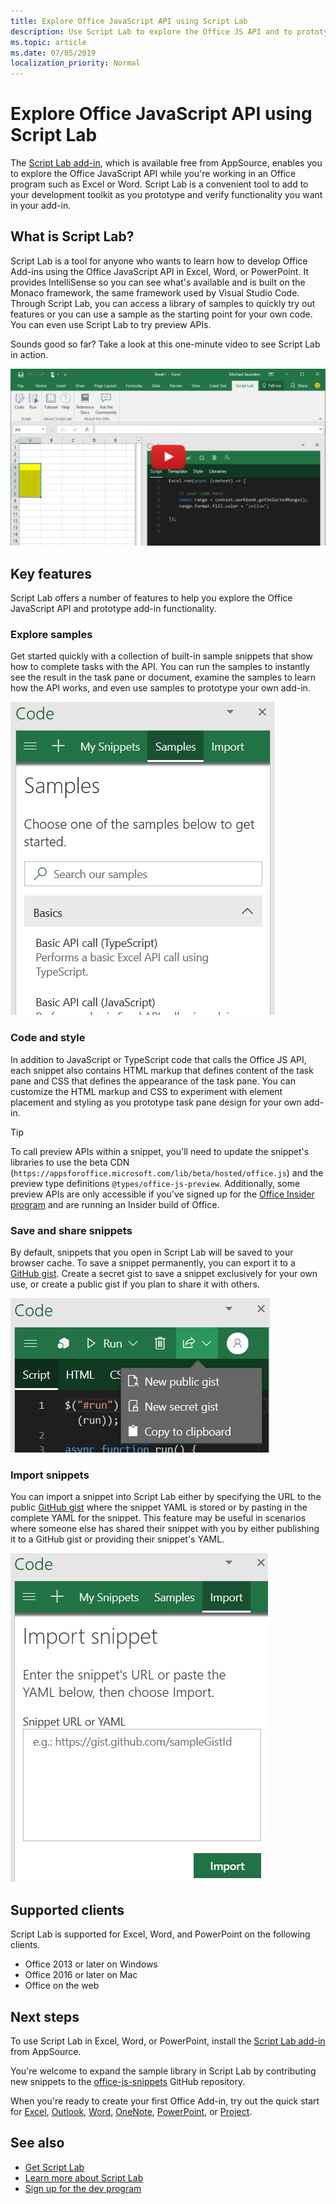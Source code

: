 ```yaml
---
title: Explore Office JavaScript API using Script Lab
description: Use Script Lab to explore the Office JS API and to prototype functionality.
ms.topic: article
ms.date: 07/05/2019
localization_priority: Normal
---
```


# Explore Office JavaScript API using Script Lab

The [Script Lab add-in](https://appsource.microsoft.com/product/office/WA104380862), which is available free from AppSource, enables you to explore the Office JavaScript API while you're working in an Office program such as Excel or Word. Script Lab is a convenient tool to add to your development toolkit as you prototype and verify functionality you want in your add-in.

## What is Script Lab?

Script Lab is a tool for anyone who wants to learn how to develop Office Add-ins using the Office JavaScript API in Excel, Word, or PowerPoint. It provides IntelliSense so you can see what's available and is built on the Monaco framework, the same framework used by Visual Studio Code. Through Script Lab, you can access a library of samples to quickly try out features or you can use a sample as the starting point for your own code. You can even use Script Lab to try preview APIs.

Sounds good so far? Take a look at this one-minute video to see Script Lab in action.

[![Preview video showing Script Lab running in Excel, Word, and PowerPoint.](../images/screenshot-wide-youtube.png 'Script Lab preview video')](https://aka.ms/scriptlabvideo)

## Key features

Script Lab offers a number of features to help you explore the Office JavaScript API and prototype add-in functionality.

### Explore samples

Get started quickly with a collection of built-in sample snippets that show how to complete tasks with the API. You can run the samples to instantly see the result in the task pane or document, examine the samples to learn how the API works, and even use samples to prototype your own add-in.

![Samples](../images/script-lab-samples.jpg)

### Code and style

In addition to JavaScript or TypeScript code that calls the Office JS API, each snippet also contains HTML markup that defines content of the task pane and CSS that defines the appearance of the task pane. You can customize the HTML markup and CSS to experiment with element placement and styling as you prototype task pane design for your own add-in.

> [!TIP]
> To call preview APIs within a snippet, you'll need to update the snippet's libraries to use the beta CDN (`https://appsforoffice.microsoft.com/lib/beta/hosted/office.js`) and the preview type definitions `@types/office-js-preview`. Additionally, some preview APIs are only accessible if you've signed up for the [Office Insider program](https://products.office.com/office-insider) and are running an Insider build of Office.

### Save and share snippets

By default, snippets that you open in Script Lab will be saved to your browser cache. To save a snippet permanently, you can export it to a [GitHub gist](https://gist.github.com). Create a secret gist to save a snippet exclusively for your own use, or create a public gist if you plan to share it with others.

![Sharing options](../images/script-lab-share.jpg)

### Import snippets

You can import a snippet into Script Lab either by specifying the URL to the public [GitHub gist](https://gist.github.com) where the snippet YAML is stored or by pasting in the complete YAML for the snippet. This feature may be useful in scenarios where someone else has shared their snippet with you by either publishing it to a GitHub gist or providing their snippet's YAML.

![Import snippet option](../images/script-lab-import-snippet.jpg)

## Supported clients

Script Lab is supported for Excel, Word, and PowerPoint on the following clients.

- Office 2013 or later on Windows
- Office 2016 or later on Mac
- Office on the web

## Next steps

To use Script Lab in Excel, Word, or PowerPoint, install the [Script Lab add-in](https://appsource.microsoft.com/product/office/WA104380862) from AppSource. 

You're welcome to expand the sample library in Script Lab by contributing new snippets to the [office-js-snippets](https://github.com/OfficeDev/office-js-snippets#office-js-snippets) GitHub repository.

When you're ready to create your first Office Add-in, try out the quick start for [Excel](../quickstarts/excel-quickstart-jquery.md), [Outlook](/outlook/add-ins/quick-start?context=office/dev/add-ins/context), [Word](../quickstarts/word-quickstart.md), [OneNote](../quickstarts/onenote-quickstart.md), [PowerPoint](../quickstarts/powerpoint-quickstart.md), or [Project](../quickstarts/project-quickstart.md).

## See also

- [Get Script Lab](https://appsource.microsoft.com/product/office/WA104380862)
- [Learn more about Script Lab](https://github.com/OfficeDev/script-lab#script-lab-a-microsoft-garage-project)
- [Sign up for the dev program](https://developer.microsoft.com/office/dev-program)
